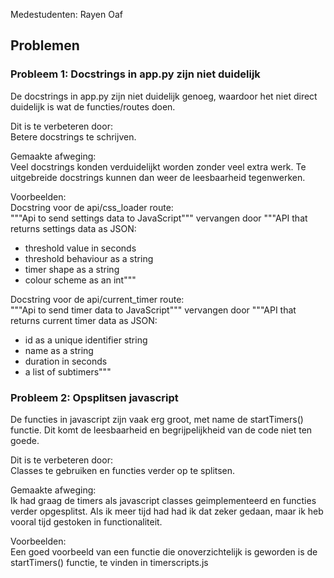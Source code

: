 Medestudenten: Rayen Oaf

## Problemen

### Probleem 1: Docstrings in app.py zijn niet duidelijk
De docstrings in app.py zijn niet duidelijk genoeg, waardoor het niet direct
duidelijk is wat de functies/routes doen.

Dit is te verbeteren door:  
Betere docstrings te schrijven.

Gemaakte afweging:  
Veel docstrings konden verduidelijkt worden zonder veel extra werk.
Te uitgebreide docstrings kunnen dan weer de leesbaarheid tegenwerken.

Voorbeelden:  
Docstring voor de api/css_loader route:  
"""Api to send settings data to JavaScript""" vervangen door 
"""API that returns settings data as JSON:
- threshold value in seconds
- threshold behaviour as a string
- timer shape as a string
- colour scheme as an int"""

Docstring voor de api/current_timer route:  
"""Api to send timer data to JavaScript""" vervangen door 
"""API that returns current timer data as JSON:
- id as a unique identifier string
- name as a string
- duration in seconds
- a list of subtimers"""

### Probleem 2: Opsplitsen javascript
De functies in javascript zijn vaak erg groot, met name de startTimers() functie.
Dit komt de leesbaarheid en begrijpelijkheid van de code niet ten goede.

Dit is te verbeteren door:  
Classes te gebruiken en functies verder op te splitsen.

Gemaakte afweging:  
Ik had graag de timers als javascript classes geimplementeerd en functies verder
opgesplitst. Als ik meer tijd had had ik dat zeker gedaan, maar ik heb vooral
tijd gestoken in functionaliteit.

Voorbeelden:  
Een goed voorbeeld van een functie die onoverzichtelijk is geworden is de
startTimers() functie, te vinden in timerscripts.js
